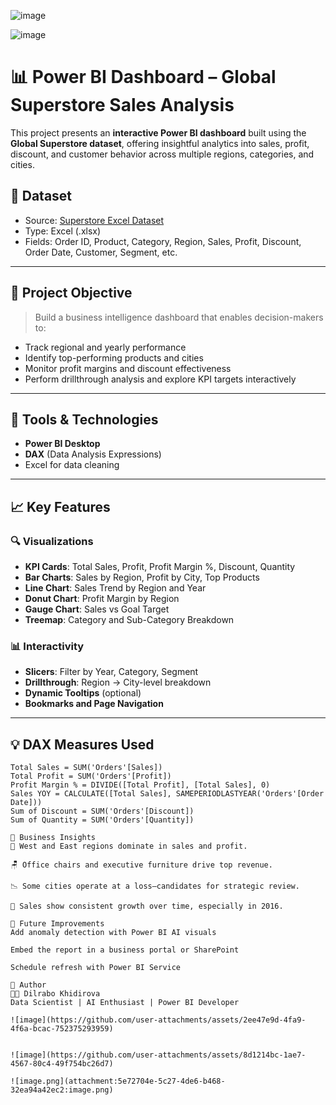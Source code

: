 ![image](https://github.com/user-attachments/assets/2ee47e9d-4fa9-4f6a-bcac-752375293959)


![image](https://github.com/user-attachments/assets/8d1214bc-1ae7-4567-80c4-49f754bc26d7)


# 📊 Power BI Dashboard – Global Superstore Sales Analysis

This project presents an **interactive Power BI dashboard** built using the **Global Superstore dataset**, offering insightful analytics into sales, profit, discount, and customer behavior across multiple regions, categories, and cities.

## 📁 Dataset
- Source: [Superstore Excel Dataset](https://www.kaggle.com/datasets/vivek468/superstore-dataset-final)
- Type: Excel (.xlsx)
- Fields: Order ID, Product, Category, Region, Sales, Profit, Discount, Order Date, Customer, Segment, etc.

---

## 🎯 Project Objective

> Build a business intelligence dashboard that enables decision-makers to:
- Track regional and yearly performance
- Identify top-performing products and cities
- Monitor profit margins and discount effectiveness
- Perform drillthrough analysis and explore KPI targets interactively

---

## 🧰 Tools & Technologies

- **Power BI Desktop**
- **DAX** (Data Analysis Expressions)
- Excel for data cleaning

---

## 📈 Key Features

### 🔍 Visualizations
- **KPI Cards**: Total Sales, Profit, Profit Margin %, Discount, Quantity
- **Bar Charts**: Sales by Region, Profit by City, Top Products
- **Line Chart**: Sales Trend by Region and Year
- **Donut Chart**: Profit Margin by Region
- **Gauge Chart**: Sales vs Goal Target
- **Treemap**: Category and Sub-Category Breakdown

### 📊 Interactivity
- **Slicers**: Filter by Year, Category, Segment
- **Drillthrough**: Region → City-level breakdown
- **Dynamic Tooltips** (optional)
- **Bookmarks and Page Navigation**

---

## 💡 DAX Measures Used

```dax
Total Sales = SUM('Orders'[Sales])
Total Profit = SUM('Orders'[Profit])
Profit Margin % = DIVIDE([Total Profit], [Total Sales], 0)
Sales YOY = CALCULATE([Total Sales], SAMEPERIODLASTYEAR('Orders'[Order Date]))
Sum of Discount = SUM('Orders'[Discount])
Sum of Quantity = SUM('Orders'[Quantity])

📌 Business Insights
📍 West and East regions dominate in sales and profit.

🪑 Office chairs and executive furniture drive top revenue.

📉 Some cities operate at a loss—candidates for strategic review.

📅 Sales show consistent growth over time, especially in 2016.

🧪 Future Improvements
Add anomaly detection with Power BI AI visuals

Embed the report in a business portal or SharePoint

Schedule refresh with Power BI Service

📄 Author
👩‍💼 Dilrabo Khidirova
Data Scientist | AI Enthusiast | Power BI Developer

![image](https://github.com/user-attachments/assets/2ee47e9d-4fa9-4f6a-bcac-752375293959)


![image](https://github.com/user-attachments/assets/8d1214bc-1ae7-4567-80c4-49f754bc26d7)

![image.png](attachment:5e72704e-5c27-4de6-b468-32ea94a42ec2:image.png)

